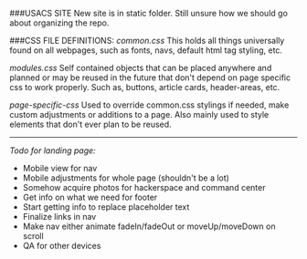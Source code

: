 ###USACS SITE
New site is in static folder. Still unsure how we should go about organizing the repo.


###CSS FILE DEFINITIONS:
*common.css*
This holds all things universally found on all webpages, such as fonts, navs, default html tag styling, etc. 

*modules.css*
Self contained objects that can be placed anywhere and planned or may be reused in the future that don't depend on page specific css to work properly. Such as, buttons, article cards, header-areas, etc.

*page-specific-css*
Used to override common.css stylings if needed, make custom adjustments or additions to a page. Also mainly used to style elements that don't ever plan to be reused.

---

*Todo for landing page:*
- Mobile view for nav
- Mobile adjustments for whole page (shouldn't be a lot)
- Somehow acquire photos for hackerspace and command center
- Get info on what we need for footer
- Start getting info to replace placeholder text
- Finalize links in nav
- Make nav either animate fadeIn/fadeOut or moveUp/moveDown on scroll
- QA for other devices

